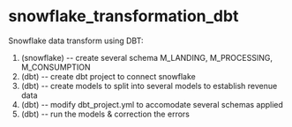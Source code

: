 # snowflake_transformation_dbt
Snowflake data transform using DBT:
1. (snowflake) -- create several schema M_LANDING, M_PROCESSING, M_CONSUMPTION
2. (dbt) -- create dbt project to connect snowflake
3. (dbt) -- create models to split into several models to establish revenue data
4. (dbt) -- modify dbt_project.yml to accomodate several schemas applied
5. (dbt) -- run the models & correction the errors
